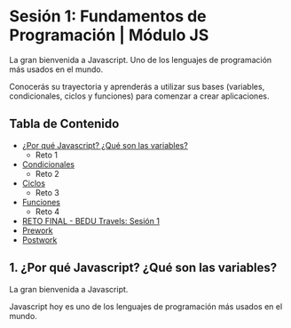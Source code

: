 # Sesión 1: Fundamentos de Programación | Módulo JS

La gran bienvenida a Javascript. Uno de los lenguajes de programación más usados en el mundo.

Conocerás su trayectoria y aprenderás a utilizar sus bases (variables, condicionales, ciclos y funciones) para comenzar a crear aplicaciones.

## Tabla de Contenido
  
  - [¿Por qué Javascript? ¿Qué son las variables?](#haz-un-"fork"-del-repositorio)
    - Reto 1
  - [Condicionales](#alcance-1-dise%C3%B1a-el-arreglo-de-objetos-tours)
    - Reto 2
  - [Ciclos](#alcance-2-crea-una-variable-de-usuario-en-indexjs)
    - Reto 3
  - [Funciones](#alcance-3-crea-una-funci%C3%B3n-buscarToursPorPais)
    - Reto 4
  - [RETO FINAL - BEDU Travels: Sesión 1](#alcance-4-indica-el-nombre-del-usuario-y-cu%C3%A1ntos-tours-tiene-colombia-col)
  - [Prework](#prework)
  - [Postwork](#postwork)
  


## 1. ¿Por qué Javascript? ¿Qué son las variables?

La gran bienvenida a Javascript.

Javascript hoy es uno de los lenguajes de programación más usados en el mundo.

